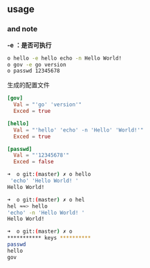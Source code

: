 ## usage


### and note

__-e ：是否可执行__

```bash
o hello -e hello echo -n Hello World! 
o gov -e go version
o passwd 12345678
```

生成的配置文件

```toml
[gov]
  Val = "'go' 'version'"
  Exced = true

[hello]
  Val = "'hello' 'echo' -n 'Hello' 'World!'"
  Exced = true

[passwd]
  Val = "'12345678'"
  Exced = false
```



```bash
➜  o git:(master) ✗ o hello
 'echo' 'Hello World! '
Hello World!

➜  o git:(master) ✗ o hel
hel ≈≈> hello
'echo' -n 'Hello World! '
Hello World!

➜  o git:(master) ✗ o
*********** keys **********
passwd
hello
gov
```